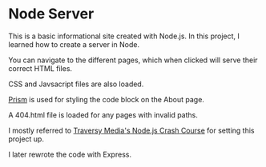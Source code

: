 # Node Server
This is a basic informational site created with Node.js. In this project, I learned how to create a server in Node. 

You can navigate to the different pages, which when clicked will serve their correct HTML files.

CSS and Javsacript files are also loaded.

[Prism](https://prismjs.com/index.html) is used for styling the code block on the About page.

A 404.html file is loaded for any pages with invalid paths.

I mostly referred to [Traversy Media's Node.js Crash Course](https://www.youtube.com/watch?v=fBNz5xF-Kx4&t=950s) for setting this project up.

I later rewrote the code with Express.